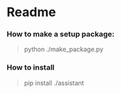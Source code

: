 # Readme



### How to make a setup package:
> python ./make_package.py

### How to install
> pip install ./assistant